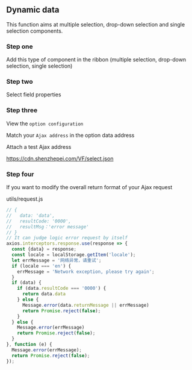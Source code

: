 ## Dynamic data
This function aims at multiple selection, drop-down selection and single selection components.

### Step one
Add this type of component in the ribbon (multiple selection, drop-down selection, single selection)

### Step two
Select field properties

### Step three
View the `option configuration`

Match your `Ajax address` in the option data address

Attach a test Ajax address

https://cdn.shenzhepei.com/VF/select.json

### Step four
If you want to modify the overall return format of your Ajax request

utils/request.js

```javascript
// {
//   data: 'data',
//   resultCode: '0000',
//   resultMsg：'error message'
// }
// It can judge logic error request by itself
axios.interceptors.response.use(response => {
  const {data} = response;
  const locale = localStorage.getItem('locale');
  let errMessage = '网络异常，请重试';
  if (locale === 'en') {
    errMessage = 'Network exception, please try again';
  }
  if (data) {
    if (data.resultCode === '0000') {
      return data.data
    } else {
      Message.error(data.returnMessage || errMessage)
      return Promise.reject(false);
    }
  } else {
    Message.error(errMessage)
    return Promise.reject(false);
  }
}, function (e) {
  Message.error(errMessage);
  return Promise.reject(false);
});
```

